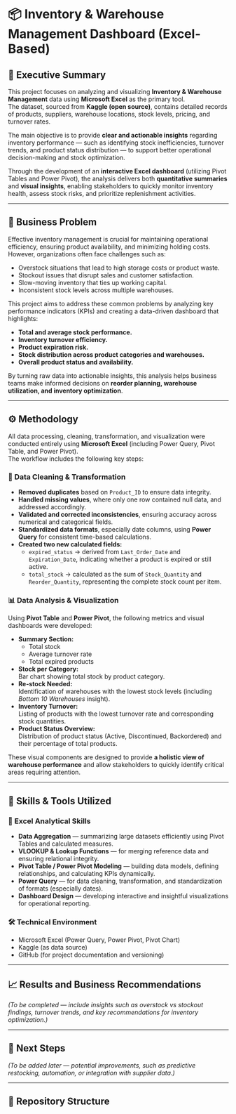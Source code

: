 # 📦 Inventory & Warehouse Management Dashboard (Excel-Based)

## 🧭 Executive Summary
This project focuses on analyzing and visualizing **Inventory & Warehouse Management** data using **Microsoft Excel** as the primary tool.  
The dataset, sourced from **Kaggle (open source)**, contains detailed records of products, suppliers, warehouse locations, stock levels, pricing, and turnover rates.  

The main objective is to provide **clear and actionable insights** regarding inventory performance — such as identifying stock inefficiencies, turnover trends, and product status distribution — to support better operational decision-making and stock optimization.

Through the development of an **interactive Excel dashboard** (utilizing Pivot Tables and Power Pivot), the analysis delivers both **quantitative summaries** and **visual insights**, enabling stakeholders to quickly monitor inventory health, assess stock risks, and prioritize replenishment activities.

---

## 💼 Business Problem
Effective inventory management is crucial for maintaining operational efficiency, ensuring product availability, and minimizing holding costs.  
However, organizations often face challenges such as:
- Overstock situations that lead to high storage costs or product waste.
- Stockout issues that disrupt sales and customer satisfaction.
- Slow-moving inventory that ties up working capital.
- Inconsistent stock levels across multiple warehouses.

This project aims to address these common problems by analyzing key performance indicators (KPIs) and creating a data-driven dashboard that highlights:
- **Total and average stock performance.**
- **Inventory turnover efficiency.**
- **Product expiration risk.**
- **Stock distribution across product categories and warehouses.**
- **Overall product status and availability.**

By turning raw data into actionable insights, this analysis helps business teams make informed decisions on **reorder planning, warehouse utilization, and inventory optimization**.

---

## ⚙️ Methodology
All data processing, cleaning, transformation, and visualization were conducted entirely using **Microsoft Excel** (including Power Query, Pivot Table, and Power Pivot).  
The workflow includes the following key steps:

### 🧹 Data Cleaning & Transformation
- **Removed duplicates** based on `Product_ID` to ensure data integrity.  
- **Handled missing values**, where only one row contained null data, and addressed accordingly.  
- **Validated and corrected inconsistencies**, ensuring accuracy across numerical and categorical fields.  
- **Standardized data formats**, especially date columns, using **Power Query** for consistent time-based calculations.  
- **Created two new calculated fields:**
  - `expired_status` → derived from `Last_Order_Date` and `Expiration_Date`, indicating whether a product is expired or still active.  
  - `total_stock` → calculated as the sum of `Stock_Quantity` and `Reorder_Quantity`, representing the complete stock count per item.

### 📊 Data Analysis & Visualization
Using **Pivot Table** and **Power Pivot**, the following metrics and visual dashboards were developed:
- **Summary Section:**
  - Total stock  
  - Average turnover rate  
  - Total expired products
- **Stock per Category:**  
  Bar chart showing total stock by product category.
- **Re-stock Needed:**  
  Identification of warehouses with the lowest stock levels (including *Bottom 10 Warehouses* insight).
- **Inventory Turnover:**  
  Listing of products with the lowest turnover rate and corresponding stock quantities.
- **Product Status Overview:**  
  Distribution of product status (Active, Discontinued, Backordered) and their percentage of total products.

These visual components are designed to provide **a holistic view of warehouse performance** and allow stakeholders to quickly identify critical areas requiring attention.

---

## 🧠 Skills & Tools Utilized

### 🧩 Excel Analytical Skills
- **Data Aggregation** — summarizing large datasets efficiently using Pivot Tables and calculated measures.  
- **VLOOKUP & Lookup Functions** — for merging reference data and ensuring relational integrity.  
- **Pivot Table / Power Pivot Modeling** — building data models, defining relationships, and calculating KPIs dynamically.  
- **Power Query** — for data cleaning, transformation, and standardization of formats (especially dates).  
- **Dashboard Design** — developing interactive and insightful visualizations for operational reporting.

### 🛠️ Technical Environment
- Microsoft Excel (Power Query, Power Pivot, Pivot Chart)  
- Kaggle (as data source)  
- GitHub (for project documentation and versioning)

---

## 📈 Results and Business Recommendations
*(To be completed — include insights such as overstock vs stockout findings, turnover trends, and key recommendations for inventory optimization.)*

---

## 🚀 Next Steps
*(To be added later — potential improvements, such as predictive restocking, automation, or integration with supplier data.)*

---

## 📂 Repository Structure
